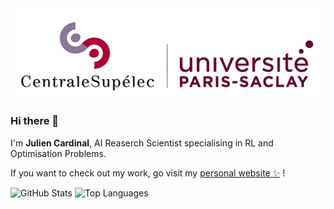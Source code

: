 <img align="center" src="assets/CS-saclay-banner.png" alt="banner"/>

### Hi there 👋

I'm **Julien Cardinal**, AI Reaserch Scientist specialising in RL and Optimisation Problems.

If you want to check out my work, go visit my [personal website ✨](https://www.kreyparion.com/) !

<div style="justify-content: space-between; flex-direction: row;">
    <div style="position:relative; display: inline-block; margin-right:20">
        <img src="https://github-readme-stats.vercel.app/api?username=kreyparion&show_icons=true&theme=radical" alt="GitHub Stats"  width="300"/>
    </div>
    <div style="position:relative; display: inline-block;">
        <img src="https://github-readme-stats.vercel.app/api/top-langs/?username=kreyparion&theme=radical&count_private=true&layout=compact" alt="Top Languages" width="228"/>
    </div>
</div>
